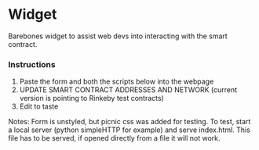# Widget

Barebones widget to assist web devs into interacting with the smart contract.

### Instructions

1. Paste the form and both the scripts below into the webpage
2. UPDATE SMART CONTRACT ADDRESSES AND NETWORK (current version is pointing to Rinkeby test contracts)
3. Edit to taste

Notes: Form is unstyled, but picnic css was added for testing.
To test, start a local server (python simpleHTTP for example) and serve index.html.
This file has to be served, if opened directly from a file it will not work.